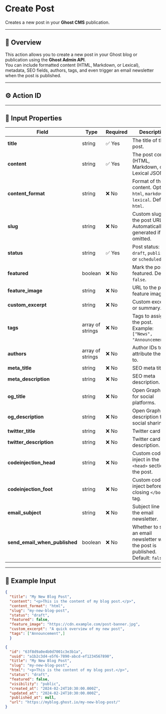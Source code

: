 # Create Post

Creates a new post in your **Ghost CMS** publication.

---

## 🧭 Overview

This action allows you to create a new post in your Ghost blog or publication using the **Ghost Admin API**.  
You can include formatted content (HTML, Markdown, or Lexical), metadata, SEO fields, authors, tags, and even trigger an email newsletter when the post is published.

---

## ⚙️ Action ID

---

## 🧩 Input Properties

| Field | Type | Required | Description |
|-------|------|-----------|-------------|
| **title** | string | ✅ Yes | The title of the post. |
| **content** | string | ✅ Yes | The post content (HTML, Markdown, or Lexical JSON). |
| **content_format** | string | ❌ No | Format of the content. Options: `html`, `markdown`, `lexical`. Default: `html`. |
| **slug** | string | ❌ No | Custom slug for the post URL. Automatically generated if omitted. |
| **status** | string | ✅ Yes | Post status: `draft`, `published`, or `scheduled`. |
| **featured** | boolean | ❌ No | Mark the post as featured. Default: `false`. |
| **feature_image** | string | ❌ No | URL to the post’s feature image. |
| **custom_excerpt** | string | ❌ No | Custom excerpt or summary. |
| **tags** | array of strings | ❌ No | Tags to assign to the post. Example: `["News", "Announcements"]`. |
| **authors** | array of strings | ❌ No | Author IDs to attribute the post to. |
| **meta_title** | string | ❌ No | SEO meta title. |
| **meta_description** | string | ❌ No | SEO meta description. |
| **og_title** | string | ❌ No | Open Graph title for social platforms. |
| **og_description** | string | ❌ No | Open Graph description for social sharing. |
| **twitter_title** | string | ❌ No | Twitter card title. |
| **twitter_description** | string | ❌ No | Twitter card description. |
| **codeinjection_head** | string | ❌ No | Custom code to inject in the `<head>` section of the post. |
| **codeinjection_foot** | string | ❌ No | Custom code to inject before the closing `</body>` tag. |
| **email_subject** | string | ❌ No | Subject line for the email newsletter. |
| **send_email_when_published** | boolean | ❌ No | Whether to send an email newsletter when the post is published. Default: `false`. |

---

## 🧾 Example Input

```json
{
  "title": "My New Blog Post",
  "content": "<p>This is the content of my blog post.</p>",
  "content_format": "html",
  "slug": "my-new-blog-post",
  "status": "draft",
  "featured": false,
  "feature_image": "https://cdn.example.com/post-banner.jpg",
  "custom_excerpt": "A quick overview of my new post",
  "tags": ["Announcement",]
  }

{
  "id": "63f8d9a0e4b0d7001c3e3b1a",
  "uuid": "a1b2c3d4-e5f6-7890-abcd-ef1234567890",
  "title": "My New Blog Post",
  "slug": "my-new-blog-post",
  "html": "<p>This is the content of my blog post.</p>",
  "status": "draft",
  "featured": false,
  "visibility": "public",
  "created_at": "2024-02-24T10:30:00.000Z",
  "updated_at": "2024-02-24T10:30:00.000Z",
  "published_at": null,
  "url": "https://myblog.ghost.io/my-new-blog-post/"
}
